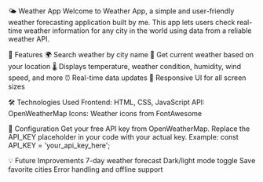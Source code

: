 🌤️ Weather App
Welcome to Weather App, a simple and user-friendly weather forecasting application built by me. This app lets users check real-time weather information for any city in the world using data from a reliable weather API.

🚀 Features
🌍 Search weather by city name
📍 Get current weather based on your location
🌡️ Displays temperature, weather condition, humidity, wind speed, and more
⏰ Real-time data updates
📱 Responsive UI for all screen sizes

🛠️ Technologies Used
Frontend: HTML, CSS, JavaScript
API: OpenWeatherMap
Icons: Weather icons from FontAwesome

🔧 Configuration
Get your free API key from OpenWeatherMap.
Replace the API_KEY placeholder in your code with your actual key.
Example:
const API_KEY = 'your_api_key_here';

💡 Future Improvements
7-day weather forecast
Dark/light mode toggle
Save favorite cities
Error handling and offline support
